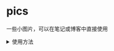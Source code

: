 # pics
一些小图片，可以在笔记或博客中直接使用
<details>
  <summary>使用方法</summary>
以`img/avatar.jpg`为例
国内
<pre>
https://cdn.jsdelivr.net/gh/wsj0051/pics@main/img/avatar.jpg  
</pre>
香港
<pre>
https://raw.fastgit.org/wsj0051/pics/main/img/avatar.jpg
</pre>
韩国
<pre>
https://ghproxy.com/https://raw.githubusercontent.com/wsj0051/pics/main/img/avatar.jpg
</re>
</details>
